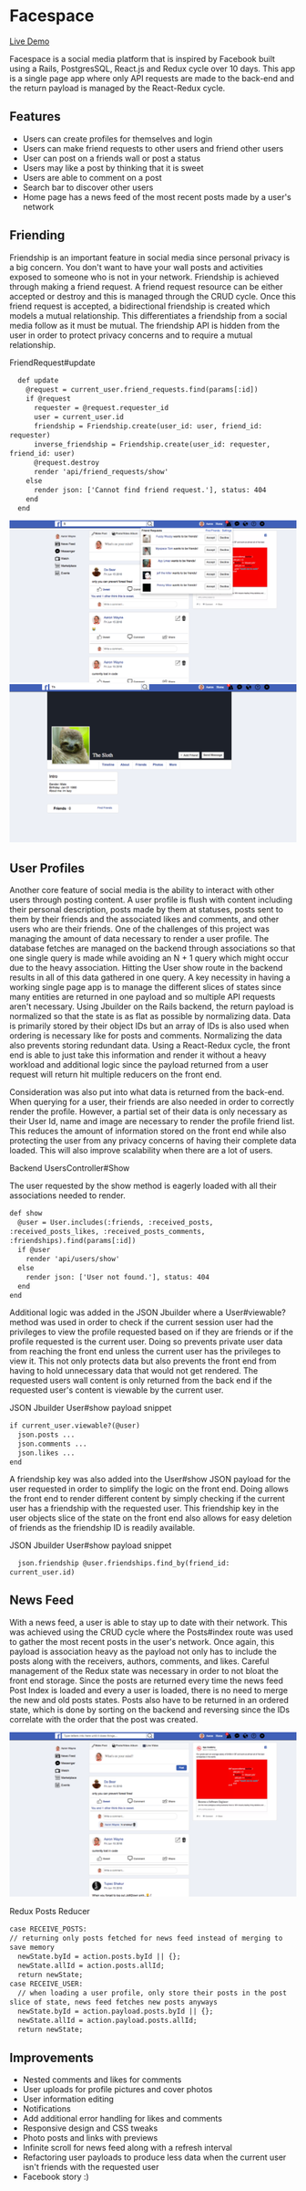 # Facespace

[Live Demo](https://facespaced.herokuapp.com/)

Facespace is a social media platform that is inspired by Facebook built using a Rails, PostgresSQL, React.js and Redux cycle over 10 days. This app is a single page app where only API requests are made to the back-end and the return payload is managed by the React-Redux cycle.

## Features
- Users can create profiles for themselves and login
- Users can make friend requests to other users and friend other users
- User can post on a friends wall or post a status
- Users may like a post by thinking that it is sweet
- Users are able to comment on a post
- Search bar to discover other users
- Home page has a news feed of the most recent posts made by a user's network

## Friending
Friendship is an important feature in social media since personal privacy is a big concern. You don't want to have your wall posts and activities
exposed to someone who is not in your network. Friendship is achieved through making a friend request. A friend request resource can be either accepted or destroy and this is managed through the CRUD cycle. Once this friend request is accepted, a bidirectional friendship is created which models a mutual relationship. This differentiates a friendship from a social media follow as it must be mutual. The friendship API is hidden from the user in order to protect privacy concerns and to require a mutual relationship.


FriendRequest#update
```  
  def update
    @request = current_user.friend_requests.find(params[:id])
    if @request
      requester = @request.requester_id
      user = current_user.id
      friendship = Friendship.create(user_id: user, friend_id: requester)
      inverse_friendship = Friendship.create(user_id: requester, friend_id: user)
      @request.destroy
      render 'api/friend_requests/show'
    else
      render json: ['Cannot find friend request.'], status: 404
    end
  end
```

![alt text](https://raw.githubusercontent.com/timmyjing/facespace/master/wiki/Screen%20Shot%202018-06-15%20at%203.03.34%20PM.png "friend requests")
![alt text](https://raw.githubusercontent.com/timmyjing/facespace/master/wiki/Screen%20Shot%202018-06-15%20at%203.04.15%20PM.png "hidden profile")

## User Profiles
Another core feature of social media is the ability to interact with other users through posting content. A user profile is flush with content including their personal description, posts made by them at statuses, posts sent to them by their friends and the associated likes and comments, and other users who are their friends. One of the challenges of this project was managing the amount of data necessary to render a user profile. The database fetches are managed on the backend through associations so that one single query is made while avoiding an N + 1 query which might occur due to the heavy association. Hitting the User show route in the backend results in all of this data gathered in one query. A key necessity in having a working single page app is to manage the different slices of states since many entities are returned in one payload and so multiple API requests aren't necessary. Using Jbuilder on the Rails backend, the return payload is normalized so that the state is as flat as possible by normalizing data. Data is primarily stored by their object IDs but an array of IDs is also used when ordering is necessary like for posts and comments. Normalizing the data also prevents storing redundant data. Using a React-Redux cycle, the front end is able to just take this information and render it without a heavy workload and additional logic since the payload returned from a user request will return hit multiple reducers on the front end.

Consideration was also put into what data is returned from the back-end. When querying for a user, their friends are also needed in order to correctly render the profile. However, a partial set of their data is only necessary as their User Id, name and image are necessary to render the profile friend list. This reduces the amount of information stored on the front end while also protecting the user from any privacy concerns of having their complete data loaded. This will also improve scalability when there are a lot of users.

Backend UsersController#Show

The user requested by the show method is eagerly loaded with all their associations needed to render.

```
def show
  @user = User.includes(:friends, :received_posts, :received_posts_likes, :received_posts_comments, :friendships).find(params[:id])
  if @user
    render 'api/users/show'
  else
    render json: ['User not found.'], status: 404
  end
end
```


Additional logic was added in the JSON Jbuilder where a User#viewable? method was used in order to check if the current session user had the privileges to view the profile requested based on if they are friends or if the profile requested is the current user. Doing so prevents private user data from reaching the front end unless the current user has the privileges to view it. This not only protects data but also prevents the front end from having to hold unnecessary data that would not get rendered. The requested users wall content is only returned from the back end if the requested user's content is viewable by the current user.

JSON Jbuilder User#show payload snippet
```
if current_user.viewable?(@user)
  json.posts ...
  json.comments ...
  json.likes ...
end
```

A friendship key was also added into the User#show JSON payload for the user requested in order to simplify the logic on the front end. Doing allows the front end to render different content by simply checking if the current user has a friendship with the requested user. This friendship key in the user objects slice of the state on the front end also allows for easy deletion of friends as the friendship ID is readily available.

JSON Jbuilder User#show payload snippet
```
  json.friendship @user.friendships.find_by(friend_id: current_user.id)
```

## News Feed
With a news feed, a user is able to stay up to date with their network. This was achieved using the CRUD cycle where the Posts#index route was used to gather the most recent posts in the user's network. Once again, this payload is association heavy as the payload not only has to include the posts along with the receivers, authors, comments, and likes. Careful management of the Redux state was necessary in order to not bloat the front end storage. Since the posts are returned every time the news feed Post Index is loaded and every a user is loaded, there is no need to merge the new and old posts states. Posts also have to be returned in an ordered state, which is done by sorting on the backend and reversing since the IDs correlate with the order that the post was created.

![alt text](https://raw.githubusercontent.com/timmyjing/facespace/master/wiki/Screen%20Shot%202018-06-15%20at%203.05.00%20PM.png "news feed")


Redux Posts Reducer
```
case RECEIVE_POSTS:
// returning only posts fetched for news feed instead of merging to save memory
  newState.byId = action.posts.byId || {};
  newState.allId = action.posts.allId;
  return newState;
case RECEIVE_USER:
  // when loading a user profile, only store their posts in the post slice of state, news feed fetches new posts anyways
  newState.byId = action.payload.posts.byId || {};
  newState.allId = action.payload.posts.allId;
  return newState;
```

## Improvements
- Nested comments and likes for comments
- User uploads for profile pictures and cover photos
- User information editing
- Notifications
- Add additional error handling for likes and comments
- Responsive design and CSS tweaks
- Photo posts and links with previews
- Infinite scroll for news feed along with a refresh interval
- Refactoring user payloads to produce less data when the current user isn't friends with the requested user
- Facebook story :)
